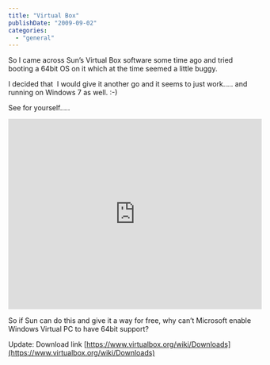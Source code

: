 ```yaml
---
title: "Virtual Box"
publishDate: "2009-09-02"
categories: 
  - "general"
---
```


So I came across Sun’s Virtual Box software some time ago and tried booting a 64bit OS on it which at the time seemed a little buggy.

I decided that  I would give it another go and it seems to just work….. and running on Windows 7 as well. :-)

See for yourself…..

<iframe type="text/html" frameborder="0" scrolling="no" style="overflow:hidden;" src="https://www.screencast.com/users/RamberlingGeek/folders/RG/media/bbc55840-5ee6-482d-8c20-af54a2c68a92/embed" height="384" width="512"></iframe>

So if Sun can do this and give it a way for free, why can’t Microsoft enable Windows Virtual PC to have 64bit support?

Update: Download link [https://www.virtualbox.org/wiki/Downloads](https://www.virtualbox.org/wiki/Downloads)
